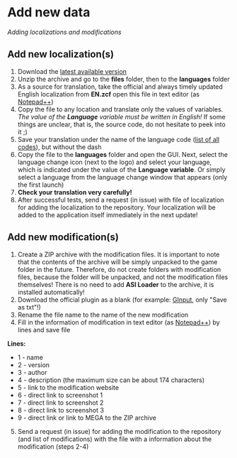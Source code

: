 # Add new data

*Adding localizations and modifications*

## Add new localization(s)

1. Download the [latest available version](https://github.com/Zalexanninev15/Jetpack-Downgrader/releases/latest)
2. Unzip the archive and go to the **files** folder, then to the **languages** folder
3. As a source for translation, take the official and always timely updated English localization from **EN.zcf** open this file in text editor (as [Notepad++](https://notepad-plus-plus.org/))
4. Copy the file to any location and translate only the values of variables. *The value of the **Language** variable must be written in English!* If some things are unclear, that is, the source code, do not hesitate to peek into it ;)
5. Save your translation under the name of the language code ([list of all codes](https://htmlpreview.github.io/?https://github.com/Zalexanninev15/Jetpack-Downgrader/blob/unstable/data/docs/Language%20Code%20Table.html)), but without the dash
6. Copy the file to the **languages** folder and open the GUI. Next, select the language change icon (next to the logo) and select your language, which is indicated under the value of the **Language variable**. Or simply select a language from the language change window that appears (only the first launch)
7. **Check your translation very carefully!**
8. After successful tests, send a request (in issue) with file of localization for adding the localization to the repository. Your localization will be added to the application itself immediately in the next update!

## Add new modification(s)

1. Create a ZIP archive with the modification files. It is important to note that the contents of the archive will be simply unpacked to the game folder in the future. Therefore, do not create folders with modification files, because the folder will be unpacked, and not the modification files themselves! There is no need to add **ASI Loader** to the archive, it is installed automatically!
2. Download the official plugin as a blank (for example: [GInput](https://raw.githubusercontent.com/Zalexanninev15/Jetpack-Downgrader/unstable/data/mods/info/txts/GInput.txt), only "Save as txt"!)
3. Rename the file name to the name of the new modification
4. Fill in the information of modification in text editor (as [Notepad++](https://notepad-plus-plus.org/)) by lines and save file

**Lines:**
* 1 - name
* 2 - version
* 3 - author
* 4 - description (the maximum size can be about 174 characters)
* 5 - link to the modification website
* 6 - direct link to screenshot 1
* 7 - direct link to screenshot 2
* 8 - direct link to screenshot 3
* 9 - direct link or link to MEGA to the ZIP archive

5. Send a request (in issue) for adding the modification to the repository (and list of modifications) with the file with a information about the modification (steps 2-4) 
